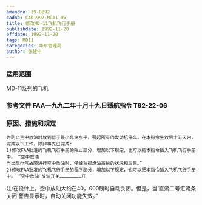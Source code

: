 ```yaml
---
amendno: 39-0892
cadno: CAD1992-MD11-06
title: 修改MD-11飞机飞行手册
publishdate: 1992-11-20
effdate: 1992-11-20
tags: MD11
categories: 华东管理局
author: 张建中
---
```


### 适用范围 
MD-11系列的飞机

### 参考文件    FAA一九九二年十月十九日适航指令 T92-22-06 

### 原因、措施和规定 
    为防止空中放油时放到低于最小允许水平，引起所有的发动机停车，在本指令生效后十五天内，完成以下工作，除非事先已完成: 
    1)修改FAA批准的飞机飞行手册的限止部分，增加以下规定，也可以把本指令插入飞机飞行手册中。 “空中放油 
    当出现电气故障进行空中放油时，仔细监视燃油系统的状况和后果。”
    2)修改FAA批准的飞机飞行手册的程序部分，增加以下规定，也可以把本指令插入飞机飞行手册中。 “空中放油 放油开关……………………开 

注:在设计上，空中放油大约在40，000磅时自动关闭。但是，当‘直流二号汇流条关闭’警告显示时，自动关闭功能失效。” 
       
